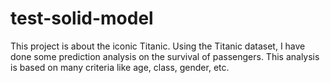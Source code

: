 # test-solid-model
This project is about the iconic Titanic. Using the Titanic dataset, I have done some prediction analysis on the survival of passengers. This analysis is based on many criteria like age, class, gender, etc.
